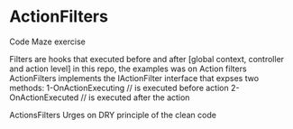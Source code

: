 # ActionFilters
Code Maze exercise

Filters are hooks that executed before and after [global context, controller  and action level]
in this repo, the examples was on Action filters 
ActionFilters implements the IActionFilter interface that expses two methods:
1-OnActionExecuting // is executed before action
2-OnActionExecuted  // is executed after the action

ActionsFilters Urges on DRY principle of the clean code
